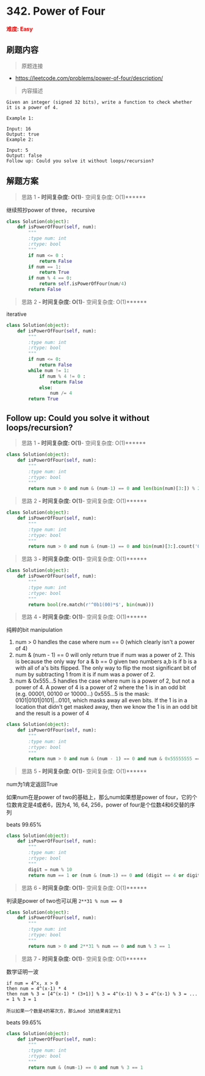 # 342. Power of Four

**<font color=red>难度: Easy</font>**

## 刷题内容

> 原题连接

* https://leetcode.com/problems/power-of-four/description/

> 内容描述

```
Given an integer (signed 32 bits), write a function to check whether it is a power of 4.

Example 1:

Input: 16
Output: true
Example 2:

Input: 5
Output: false
Follow up: Could you solve it without loops/recursion?
```

## 解题方案

> 思路 1
******- 时间复杂度: O(1)******- 空间复杂度: O(1)******

继续照抄power of three， recursive

```python
class Solution(object):
    def isPowerOfFour(self, num):
        """
        :type num: int
        :rtype: bool
        """
        if num <= 0 :
        	return False
        if num == 1:
        	return True
        if num % 4 == 0:
        	return self.isPowerOfFour(num/4)
        return False
```


> 思路 2
******- 时间复杂度: O(1)******- 空间复杂度: O(1)******

iterative

```python
class Solution(object):
    def isPowerOfFour(self, num):
        """
        :type num: int
        :rtype: bool
        """
        if num <= 0:
            return False
        while num != 1:
            if num % 4 != 0 :
                return False
            else:
                num /= 4
        return True
```



## Follow up: Could you solve it without loops/recursion?

> 思路 1
******- 时间复杂度: O(1)******- 空间复杂度: O(1)******


```python
class Solution(object):
    def isPowerOfFour(self, num):
        """
        :type num: int
        :rtype: bool
        """
        return num > 0 and num & (num-1) == 0 and len(bin(num)[3:]) % 2 == 0
```

> 思路 2
******- 时间复杂度: O(1)******- 空间复杂度: O(1)******



```python
class Solution(object):
    def isPowerOfFour(self, num):
        """
        :type num: int
        :rtype: bool
        """
        return num > 0 and num & (num-1) == 0 and bin(num)[3:].count('0') & 1 == 0
```

> 思路 3
******- 时间复杂度: O(1)******- 空间复杂度: O(1)******



```python
class Solution(object):
    def isPowerOfFour(self, num):
        """
        :type num: int
        :rtype: bool
        """
        return bool(re.match(r'^0b1(00)*$', bin(num)))
```

> 思路 4
******- 时间复杂度: O(1)******- 空间复杂度: O(1)******

纯粹的bit manipulation

1. num > 0 handles the case where num == 0 (which clearly isn't a power of 4)
2. num & (num - 1) == 0 will only return true if num was a power of 2. This is because the only way for a & b == 0 given two numbers a,b is if b is a with all of a's bits flipped. The only way to flip the most significant bit of num by subtracting 1 from it is if num was a power of 2.
3. num & 0x555...5 handles the case where num is a power of 2, but not a power of 4. A power of 4 is a power of 2 where the 1 is in an odd bit (e.g. 00001, 00100 or 10000...)
0x555...5 is the mask: 0101|0101|0101|...0101, which masks away all even bits. If the 1 is in a location that didn't get masked away, then we know the 1 is in an odd bit and the result is a power of 4


```python
class Solution(object):
    def isPowerOfFour(self, num):
        """
        :type num: int
        :rtype: bool
        """
        return num > 0 and num & (num - 1) == 0 and num & 0x55555555 == num
```

> 思路 5
******- 时间复杂度: O(1)******- 空间复杂度: O(1)******

num为1肯定返回True

如果num在是power of two的基础上，那么num如果想是power of four，它的个位数肯定是4或者6，因为4, 16, 64, 256，power of four是个位数4和6交替的序列

beats 99.65%

```python
class Solution(object):
    def isPowerOfFour(self, num):
        """
        :type num: int
        :rtype: bool
        """
        digit = num % 10
        return num == 1 or (num & (num-1) == 0 and (digit == 4 or digit == 6))
```


> 思路 6
******- 时间复杂度: O(1)******- 空间复杂度: O(1)******

判读是power of two也可以用 ```2**31 % num == 0```

```python
class Solution(object):
    def isPowerOfFour(self, num):
        """
        :type num: int
        :rtype: bool
        """
        return num > 0 and 2**31 % num == 0 and num % 3 == 1
```




> 思路 7
******- 时间复杂度: O(1)******- 空间复杂度: O(1)******


数学证明一波
```
if num = 4^x, x > 0
then num = 4^(x-1) * 4
then num % 3 = [4^(x-1) * (3+1)] % 3 = 4^(x-1) % 3 = 4^(x-1) % 3 = ... = 1 % 3 = 1

所以如果一个数是4的幂次方，那么mod 3的结果肯定为1
```
beats 99.65%

```python
class Solution(object):
    def isPowerOfFour(self, num):
        """
        :type num: int
        :rtype: bool
        """
        return num & (num-1) == 0 and num % 3 == 1
```








